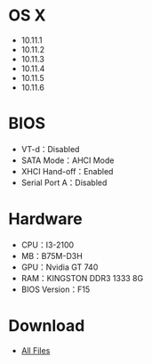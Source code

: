 # OS X
- 10.11.1
- 10.11.2
- 10.11.3
- 10.11.4
- 10.11.5
- 10.11.6


# BIOS
- VT-d：Disabled
- SATA Mode：AHCI Mode
- XHCI Hand-off：Enabled
- Serial Port A：Disabled


# Hardware
- CPU：I3-2100
- MB：B75M-D3H
- GPU：Nvidia GT 740
- RAM：KINGSTON DDR3 1333 8G
- BIOS Version：F15


# Download
* [All Files](https://bitbucket.org/ChengYouFang/customac/downloads/B75M-D3H.zip) 